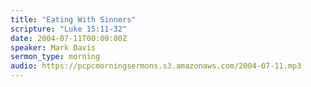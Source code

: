 ```yaml
---
title: "Eating With Sinners"
scripture: "Luke 15:11-32"
date: 2004-07-11T00:00:00Z
speaker: Mark Davis
sermon_type: morning
audio: https://pcpcmorningsermons.s3.amazonaws.com/2004-07-11.mp3 
---
```



